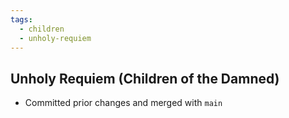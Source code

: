 ```yaml
---
tags:
  - children
  - unholy-requiem
---
```

## Unholy Requiem (Children of the Damned) 
- Committed prior changes and merged with `main`